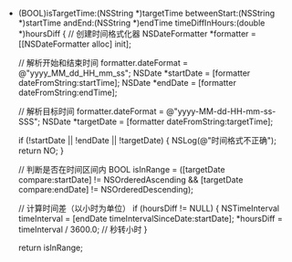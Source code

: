 + (BOOL)isTargetTime:(NSString *)targetTime 
        betweenStart:(NSString *)startTime 
              andEnd:(NSString *)endTime 
          timeDiffInHours:(double *)hoursDiff {
    // 创建时间格式化器
    NSDateFormatter *formatter = [[NSDateFormatter alloc] init];
    
    // 解析开始和结束时间
    formatter.dateFormat = @"yyyy_MM_dd_HH_mm_ss";
    NSDate *startDate = [formatter dateFromString:startTime];
    NSDate *endDate = [formatter dateFromString:endTime];
    
    // 解析目标时间
    formatter.dateFormat = @"yyyy-MM-dd-HH-mm-ss-SSS";
    NSDate *targetDate = [formatter dateFromString:targetTime];
    
    if (!startDate || !endDate || !targetDate) {
        NSLog(@"时间格式不正确");
        return NO;
    }
    
    // 判断是否在时间区间内
    BOOL isInRange = ([targetDate compare:startDate] != NSOrderedAscending &&
                      [targetDate compare:endDate] != NSOrderedDescending);
    
    // 计算时间差（以小时为单位）
    if (hoursDiff != NULL) {
        NSTimeInterval timeInterval = [endDate timeIntervalSinceDate:startDate];
        *hoursDiff = timeInterval / 3600.0; // 秒转小时
    }
    
    return isInRange;
